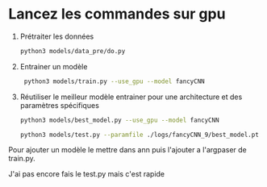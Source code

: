 # Lancez les commandes sur gpu

1. Prétraiter les données
    ```sh 
    python3 models/data_pre/do.py
    ```
2. Entrainer un modèle
   ```sh 
    python3 models/train.py --use_gpu --model fancyCNN
   ```

3. Réutiliser le meilleur modèle entrainer pour une architecture et des paramètres spécifiques
    ```sh 
    python3 models/best_model.py --use_gpu --model fancyCNN

    python3 models/test.py --paramfile ./logs/fancyCNN_9/best_model.pt --dir result --model fancyCNN

   ```

Pour ajouter un modèle le mettre dans ann puis l'ajouter a l'argpaser de train.py.

J'ai pas encore fais le test.py mais c'est rapide